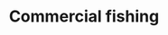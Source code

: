 ---
title: Commercial fishing
longTitle: 'Commercial fishing'
tags:
- gccommon
usedFor:
- "[[Fisheries]]"
---